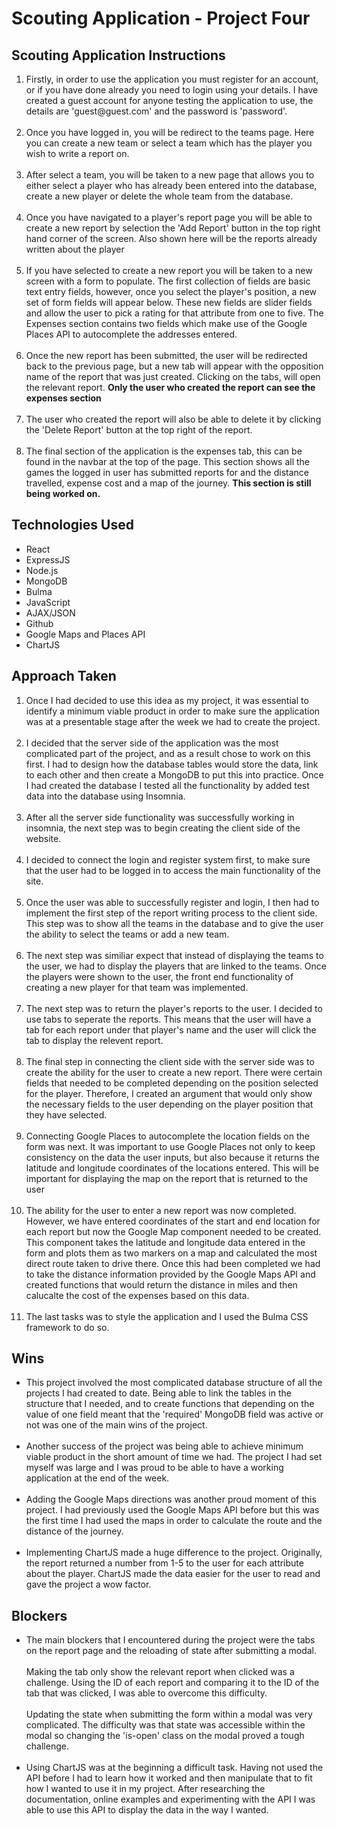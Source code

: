 # Scouting Application - Project Four

## Scouting Application Instructions
<ol>
	<li>Firstly, in order to use the application you must register for an account, or if you have done already you need to login using your details. I have created a guest account for anyone testing the application to use, the details are 'guest@guest.com' and the password is 'password'.</li><br />
	<li>Once you have logged in, you will be redirect to the teams page. Here you can create a new team or select a team which has the player you wish to write a report on.</li><br />
	<li>After select a team, you will be taken to a new page that allows you to either select a player who has already been entered into the database, create a new player or delete the whole team from the database.</li><br />
	<li>Once you have navigated to a player's report page you will be able to create a new report by selection the 'Add Report' button in the top right hand corner of the screen. Also shown here will be the reports already written about the player</li><br />
	<li>If you have selected to create a new report you will be taken to a new screen with a form to populate. The first collection of fields are basic text entry fields, however, once you select the player's position, a new set of form fields will appear below. These new fields are slider fields and allow the user to pick a rating for that attribute from one to five. The Expenses section contains two fields which make use of the Google Places API to autocomplete the addresses entered.</li><br />
	<li>Once the new report has been submitted, the user will be redirected back to the previous page, but a new tab will appear with the opposition name of the report that was just created. Clicking on the tabs, will open the relevant report. <b>Only the user who created the report can see the expenses section</b></li><br />
	<li>The user who created the report will also be able to delete it by clicking the 'Delete Report' button at the top right of the report.</li><br />
	<li>The final section of the application is the expenses tab, this can be found in the navbar at the top of the page. This section shows all the games the logged in user has submitted reports for and the distance travelled, expense cost and a map of the journey. <b> This section is still being worked on.</b></li>
</ol>

## Technologies Used
<ul>
	<li>React</li>
	<li>ExpressJS</li>
	<li>Node.js</li>
	<li>MongoDB</li>
	<li>Bulma</li>
	<li>JavaScript</li>
	<li>AJAX/JSON</li>
	<li>Github</li>
	<li>Google Maps and Places API</li>
	<li>ChartJS</li>
</ul>

## Approach Taken
<ol>
	<li>Once I had decided to use this idea as my project, it was essential to identify a minimum viable product in order to make sure the application was at a presentable stage after the week we had to create the project.</li><br />
	<li>I decided that the server side of the application was the most complicated part of the project, and as a result chose to work on this first. I had to design how the database tables would store the data, link to each other and then create a MongoDB to put this into practice. Once I had created the database I tested all the functionality by added test data into the database using Insomnia.</li><br />
	<li>After all the server side functionality was successfully working in insomnia, the next step was to begin creating the client side of the website.</li><br />
	<li>I decided to connect the login and register system first, to make sure that the user had to be logged in to access the main functionality of the site.</li><br />
	<li>Once the user was able to successfully register and login, I then had to implement the first step of the report writing process to the client side. This step was to show all the teams in the database and to give the user the ability to select the teams or add a new team. </li><br />
	<li>The next step was similiar expect that instead of displaying the teams to the user, we had to display the players that are linked to the teams. Once the players were shown to the user, the front end functionality of creating a new player for that team was implemented. </li><br />
	<li>The next step was to return the player's reports to the user. I decided to use tabs to seperate the reports. This means that the user will have a tab for each report under that player's name and the user will click the tab to display the relevent report.</li><br />
	<li>The final step in connecting the client side with the server side was to create the ability for the user to create a new report. There were certain fields that needed to be completed depending on the position selected for the player. Therefore, I created an argument that would only show the necessary fields to the user depending on the player position that they have selected.</li><br />
	<li>Connecting Google Places to autocomplete the location fields on the form was next. It was important to use Google Places not only to keep consistency on the data the user inputs, but also because it returns the latitude and longitude coordinates of the locations entered. This will be important for displaying the map on the report that is returned to the user</li><br />
	<li>The ability for the user to enter a new report was now completed. However, we have entered coordinates of the start and end location for each report but now the Google Map component needed to be created. This component takes the latitude and longitude data entered in the form and plots them as two markers on a map and calculated the most direct route taken to drive there. Once this had been completed we had to take the distance information provided by the Google Maps API and created functions that would return the distance in miles and then calucalte the cost of the expenses based on this data.</li><br />
	<li>The last tasks was to style the application and I used the Bulma CSS framework to do so.</li>
	</ol>
	
## Wins
<ul>
	<li>This project involved the most complicated database structure of all the projects I had created to date. Being able to link the tables in the structure that I needed, and to create functions that depending on the value of one field meant that the 'required' MongoDB field was active or not was one of the main wins of the project. </li><br />
	<li>Another success of the project was being able to achieve minimum viable product in the short amount of time we had. The project I had set myself was large and I was proud to be able to have a working application at the end of the week.</li><br />
	<li>Adding the Google Maps directions was another proud moment of this project. I had previously used the Google Maps API before but this was the first time I had used the maps in order to calculate the route and the distance of the journey.</li><br />
	<li>Implementing ChartJS made a huge difference to the project. Originally, the report returned a number from 1-5 to the user for each attribute about the player. ChartJS made the data easier for the user to read and gave the project a wow factor.</li>
	</ul>
	
## Blockers
<ul>
	<li>The main blockers that I encountered during the project were the tabs on the report page and the reloading of state after submitting a modal. 
	<br /><br />
	Making the tab only show the relevant report when clicked was a challenge. Using the ID of each report and comparing it to the ID of the tab that was clicked, I was able to overcome this difficulty.<br /><br />
	Updating the state when submitting the form within a modal was very complicated. The difficulty was that state was accessible within the modal so changing the 'is-open' class on the modal proved a tough challenge.</li><br />
	<li>Using ChartJS was at the beginning a difficult task. Having not used the API before I had to learn how it worked and then manipulate that to fit how I wanted to use it in my project. After researching the documentation, online examples and experimenting with the API I was able to use this API to display the data in the way I wanted.</li>
	</ul>
	